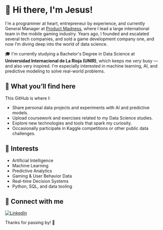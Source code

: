 # 👋 Hi there, I'm Jesus!

I'm a programmer at heart, entrepreneur by experience, and currently General Manager at [Product Madness](https://www.productmadness.com/), where I lead a large international team in the mobile gaming industry. Years ago, I founded and escalated several tech companies, and sold a game development company one, and now I’m diving deep into the world of data science.

🎓 I'm currently studying a Bachelor's Degree in Data Science at **Universidad Internacional de La Rioja (UNIR)**, which keeps me *very* busy — and also very inspired. I'm especially interested in machine learning, AI, and predictive modeling to solve real-world problems.

## 🧠 What you’ll find here

This GitHub is where I:
- Share personal data projects and experiments with AI and predictive models.
- Upload coursework and exercises related to my Data Science studies.
- Explore new technologies and tools that spark my curiosity.
- Occasionally participate in Kaggle competitions or other public data challenges.

## 🚀 Interests
- Artificial Intelligence
- Machine Learning
- Predictive Analytics
- Gaming & User Behavior Data
- Real-time Decision Systems
- Python, SQL, and data tooling

## 🔗 Connect with me

[![LinkedIn](https://img.shields.io/badge/LinkedIn-blue?logo=linkedin&style=flat)](https://www.linkedin.com/in/jboschayguade/)

Thanks for passing by! 👋

